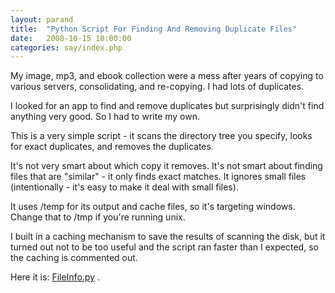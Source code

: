 ```yaml
---
layout: parand
title:  "Python Script For Finding And Removing Duplicate Files"
date:   2008-10-15 10:00:00
categories: say/index.php
---
```

My image, mp3, and ebook collection were a mess after years of copying to various servers, consolidating, and re-copying. I had lots of duplicates.

I looked for an app to find and remove duplicates but surprisingly didn't find anything very good. So I had to write my own.

This is a very simple script - it scans the directory tree you specify, looks for exact duplicates, and removes the duplicates.

It's not very smart about which copy it removes. It's not smart about finding files that are "similar" - it only finds exact matches. It ignores small files \(intentionally - it's easy to make it deal with small files\).

It uses /temp for its output and cache files, so it's targeting windows. Change that to /tmp if you're running unix.

I built in a caching mechanism to save the results of scanning the disk, but it turned out not to be too useful and the script ran faster than I expected, so the caching is commented out.

Here it is: [FileInfo.py](http://parand.com/say/misc/FileInfo.py) .
